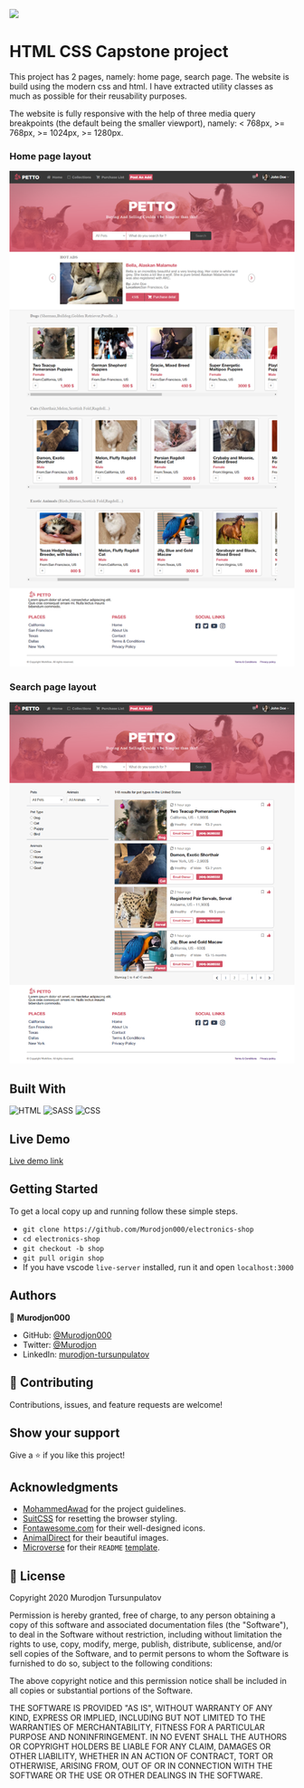 ![](https://img.shields.io/badge/Microverse-blueviolet)

# HTML CSS Capstone project

This project has 2 pages, namely: home page, search page. The website is build using the modern css and html. I have extracted utility classes as much as possible for their reusability purposes.

The website is fully responsive with the help of three media query breakpoints (the default being the smaller viewport), namely: < 768px, >= 768px, >= 1024px, >= 1280px.

### Home page layout

![home page card](./assets/screen-home.png)

### Search page layout

![search layout](./assets/screen-search.png)

## Built With

![HTML](https://img.shields.io/badge/html5%20-%23E34F26.svg?&style=for-the-badge&logo=html5&logoColor=white)
![SASS](https://img.shields.io/badge/SASS%20-hotpink.svg?&style=for-the-badge&logo=SASS&logoColor=white)
![CSS](https://img.shields.io/badge/css3%20-%231572B6.svg?&style=for-the-badge&logo=css3&logoColor=white)

## Live Demo

[Live demo link](https://abeidahmed.github.io/html-css-capstone/)

## Getting Started

To get a local copy up and running follow these simple steps.

- `git clone https://github.com/Murodjon000/electronics-shop`
- `cd electronics-shop`
- `git checkout -b shop`
- `git pull origin shop`
- If you have vscode `live-server` installed, run it and open `localhost:3000`

## Authors

👤 **Murodjon000**

- GitHub: [@Murodjon000](https://github.com/Murodjon000)
- Twitter: [@Murodjon](https://twitter.com/Murodjo91836152)
- LinkedIn: [murodjon-tursunpulatov](https://www.linkedin.com/in/murodjon-tursunpulatov-5189481b3/)

## 🤝 Contributing

Contributions, issues, and feature requests are welcome!

## Show your support

Give a ⭐️ if you like this project!

## Acknowledgments

- [MohammedAwad](https://www.behance.net/gallery/24796463/ZATTIX) for the project guidelines.
- [SuitCSS](https://github.com/suitcss/suit/tree/master/packages/base/) for resetting the browser styling.
- [Fontawesome.com](https://fontawesome.com/) for their well-designed icons.
- [AnimalDirect](https://animal.direct/) for their beautiful images.
- [Microverse](https://www.microverse.org/) for their `README` [template](https://github.com/microverseinc/readme-template).

## 📝 License

Copyright 2020 Murodjon Tursunpulatov

Permission is hereby granted, free of charge, to any person obtaining a copy of this software and associated documentation files (the "Software"), to deal in the Software without restriction, including without limitation the rights to use, copy, modify, merge, publish, distribute, sublicense, and/or sell copies of the Software, and to permit persons to whom the Software is furnished to do so, subject to the following conditions:

The above copyright notice and this permission notice shall be included in all copies or substantial portions of the Software.

THE SOFTWARE IS PROVIDED "AS IS", WITHOUT WARRANTY OF ANY KIND, EXPRESS OR IMPLIED, INCLUDING BUT NOT LIMITED TO THE WARRANTIES OF MERCHANTABILITY, FITNESS FOR A PARTICULAR PURPOSE AND NONINFRINGEMENT. IN NO EVENT SHALL THE AUTHORS OR COPYRIGHT HOLDERS BE LIABLE FOR ANY CLAIM, DAMAGES OR OTHER LIABILITY, WHETHER IN AN ACTION OF CONTRACT, TORT OR OTHERWISE, ARISING FROM, OUT OF OR IN CONNECTION WITH THE SOFTWARE OR THE USE OR OTHER DEALINGS IN THE SOFTWARE.
